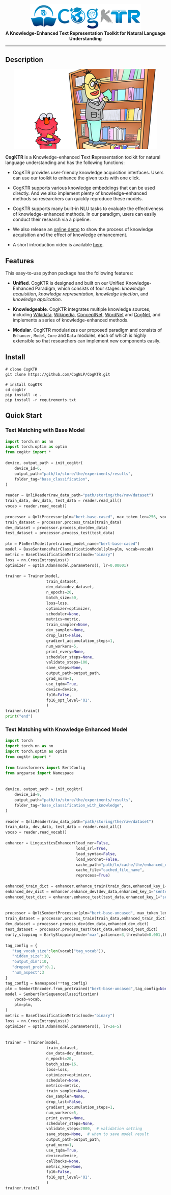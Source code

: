 

<div align="center"><img src="./docs/source/figures/KTR-02-clip.png" width="350px" ></div>


<div align="center"r><b>A Knowledge-Enhanced Text Representation Toolkit for Natural Language Understanding</b></div>


------------------



## Description

<div align=center><img width="450" height="250" src="./docs/source/figures/knowledge.png"/></div>


**CogKTR** is a **K**nowledge-enhanced **T**ext **R**epresentation toolkit for natural language understanding and has the following functions: 

+ CogKTR provides user-friendly knowledge acquisition interfaces. Users can use our toolkit to enhance the given texts with one click.

+ CogKTR supports various knowledge embeddings that can be used directly.  And we also implement plenty of knowledge-enhanced methods so researchers can quickly reproduce these models.

+ CogKTR supports many built-in NLU tasks to evaluate the effectiveness of knowledge-enhanced methods. In our paradigm, users can easily conduct their research via a pipeline.

+ We also release an [online demo](http://cognlp.com/cogktr/) to show the process of knowledge acquisition and the effect of knowledge enhancement. 

+ A short introduction video is available [here](https://youtu.be/SrvXrXdDiVY).


## Features

This easy-to-use python package has the following features:

+ **Unified**. CogKTR is designed and built on our Unified Knowledge-Enhanced Paradigm, which consists of four stages: *knowledge acquisition*, *knowledge representation*, *knowledge injection*, and *knowledge application*.

+ **Knowledgeable**. CogKTR integrates multiple knowledge sources, including [Wikidata](https://www.wikidata.org/wiki/Wikidata:Main_Page), [Wikipedia](https://www.wikipedia.org/), [ConceptNet](https://conceptnet.io/), [WordNet](https://wordnet.princeton.edu/) and [CogNet](http://cognet.top/index.html), and implements a series of knowledge-enhanced methods.

+ **Modular**. CogKTR modularizes our proposed paradigm and consists of `Enhancer`, `Model`, `Core` and `Data` modules, each of which is highly extensible so that researchers can implement new components easily.

## Install

```shel
# clone CogKTR 
git clone https://github.com/CogNLP/CogKTR.git

# install CogKTR 
cd cogktr
pip install -e .   
pip install -r requirements.txt
```

## Quick Start 

### Text Matching with Base Model

```python
import torch.nn as nn
import torch.optim as optim
from cogktr import *

device, output_path = init_cogktr(
    device_id=6,
    output_path="path/to/store/the/experiments/results",
    folder_tag="base_classification",
)

reader = QnliReader(raw_data_path="path/storing/the/raw/dataset")
train_data, dev_data, test_data = reader.read_all()
vocab = reader.read_vocab()

processor = QnliProcessor(plm="bert-base-cased", max_token_len=256, vocab=vocab)
train_dataset = processor.process_train(train_data)
dev_dataset = processor.process_dev(dev_data)
test_dataset = processor.process_test(test_data)

plm = PlmBertModel(pretrained_model_name="bert-base-cased")
model = BaseSentencePairClassificationModel(plm=plm, vocab=vocab)
metric = BaseClassificationMetric(mode="binary")
loss = nn.CrossEntropyLoss()
optimizer = optim.Adam(model.parameters(), lr=0.00001)

trainer = Trainer(model,
                  train_dataset,
                  dev_data=dev_dataset,
                  n_epochs=20,
                  batch_size=50,
                  loss=loss,
                  optimizer=optimizer,
                  scheduler=None,
                  metrics=metric,
                  train_sampler=None,
                  dev_sampler=None,
                  drop_last=False,
                  gradient_accumulation_steps=1,
                  num_workers=5,
                  print_every=None,
                  scheduler_steps=None,
                  validate_steps=100,
                  save_steps=None,
                  output_path=output_path,
                  grad_norm=1,
                  use_tqdm=True,
                  device=device,
                  fp16=False,
                  fp16_opt_level='O1',
                  )
trainer.train()
print("end")

```

### Text Matching with Knowledge Enhanced Model

```python
import torch
import torch.nn as nn
import torch.optim as optim
from cogktr import *

from transformers import BertConfig
from argparse import Namespace


device, output_path = init_cogktr(
    device_id=9,
    output_path="path/to/store/the/experiments/results",
    folder_tag="base_classification_with_knowledge",
)

reader = QnliReader(raw_data_path="path/storing/the/raw/dataset")
train_data, dev_data, test_data = reader.read_all()
vocab = reader.read_vocab()

enhancer = LinguisticsEnhancer(load_ner=False,
                               load_srl=True,
                               load_syntax=False,
                               load_wordnet=False,
                               cache_path="path/to/cache/the/enhanced_data",
                               cache_file="cached_file_name",
                               reprocess=True)
                    
enhanced_train_dict = enhancer.enhance_train(train_data,enhanced_key_1="sentence",enhanced_key_2="question")
enhanced_dev_dict = enhancer.enhance_dev(dev_data,enhanced_key_1="sentence",enhanced_key_2="question")
enhanced_test_dict = enhancer.enhance_test(test_data,enhanced_key_1="sentence",enhanced_key_2="question")


processor = QnliSembertProcessor(plm="bert-base-uncased", max_token_len=256, vocab=vocab,debug=False)
train_dataset = processor.process_train(train_data,enhanced_train_dict)
dev_dataset = processor.process_dev(dev_data,enhanced_dev_dict)
test_dataset = processor.process_test(test_data,enhanced_test_dict)
early_stopping = EarlyStopping(mode="max",patience=3,threshold=0.001,threshold_mode="abs",metric_name="F1")

tag_config = {
   "tag_vocab_size":len(vocab["tag_vocab"]),
   "hidden_size":10,
   "output_dim":10,
   "dropout_prob":0.1,
   "num_aspect":3
}
tag_config = Namespace(**tag_config)
plm = SembertEncoder.from_pretrained("bert-base-uncased",tag_config=None)
model = SembertForSequenceClassification(
    vocab=vocab,
    plm=plm,
)
metric = BaseClassificationMetric(mode="binary")
loss = nn.CrossEntropyLoss()
optimizer = optim.Adam(model.parameters(), lr=2e-5)


trainer = Trainer(model,
                  train_dataset,
                  dev_data=dev_dataset,
                  n_epochs=20,
                  batch_size=16,
                  loss=loss,
                  optimizer=optimizer,
                  scheduler=None,
                  metrics=metric,
                  train_sampler=None,
                  dev_sampler=None,
                  drop_last=False,
                  gradient_accumulation_steps=1,
                  num_workers=5,
                  print_every=None,
                  scheduler_steps=None,
                  validate_steps=2000,  # validation setting
                  save_steps=None,  # when to save model result
                  output_path=output_path,
                  grad_norm=1,
                  use_tqdm=True,
                  device=device,
                  callbacks=None,
                  metric_key=None,
                  fp16=False,
                  fp16_opt_level='O1',
                  )
trainer.train()
```

